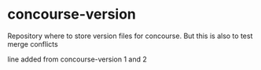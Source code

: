 # concourse-version
Repository where to store version files for concourse.
But this is also to test merge conflicts



line added from concourse-version 1 and 2
